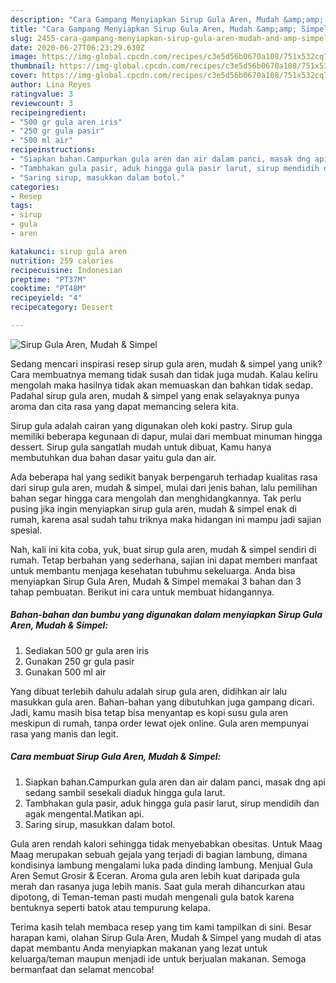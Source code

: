 ```yaml
---
description: "Cara Gampang Menyiapkan Sirup Gula Aren, Mudah &amp;amp; Simpel Anti Gagal"
title: "Cara Gampang Menyiapkan Sirup Gula Aren, Mudah &amp;amp; Simpel Anti Gagal"
slug: 2455-cara-gampang-menyiapkan-sirup-gula-aren-mudah-and-amp-simpel-anti-gagal
date: 2020-06-27T06:23:29.630Z
image: https://img-global.cpcdn.com/recipes/c3e5d56b0670a108/751x532cq70/sirup-gula-aren-mudah-simpel-foto-resep-utama.jpg
thumbnail: https://img-global.cpcdn.com/recipes/c3e5d56b0670a108/751x532cq70/sirup-gula-aren-mudah-simpel-foto-resep-utama.jpg
cover: https://img-global.cpcdn.com/recipes/c3e5d56b0670a108/751x532cq70/sirup-gula-aren-mudah-simpel-foto-resep-utama.jpg
author: Lina Reyes
ratingvalue: 3
reviewcount: 3
recipeingredient:
- "500 gr gula aren iris"
- "250 gr gula pasir"
- "500 ml air"
recipeinstructions:
- "Siapkan bahan.Campurkan gula aren dan air dalam panci, masak dng api sedang sambil sesekali diaduk hingga gula larut."
- "Tambhakan gula pasir, aduk hingga gula pasir larut, sirup mendidih dan agak mengental.Matikan api."
- "Saring sirup, masukkan dalam botol."
categories:
- Resep
tags:
- sirup
- gula
- aren

katakunci: sirup gula aren 
nutrition: 259 calories
recipecuisine: Indonesian
preptime: "PT37M"
cooktime: "PT48M"
recipeyield: "4"
recipecategory: Dessert

---
```



![Sirup Gula Aren, Mudah &amp; Simpel](https://img-global.cpcdn.com/recipes/c3e5d56b0670a108/751x532cq70/sirup-gula-aren-mudah-simpel-foto-resep-utama.jpg)

Sedang mencari inspirasi resep sirup gula aren, mudah &amp; simpel yang unik? Cara membuatnya memang tidak susah dan tidak juga mudah. Kalau keliru mengolah maka hasilnya tidak akan memuaskan dan bahkan tidak sedap. Padahal sirup gula aren, mudah &amp; simpel yang enak selayaknya punya aroma dan cita rasa yang dapat memancing selera kita.

Sirup gula adalah cairan yang digunakan oleh koki pastry. Sirup gula memiliki beberapa kegunaan di dapur, mulai dari membuat minuman hingga dessert. Sirup gula sangatlah mudah untuk dibuat, Kamu hanya membutuhkan dua bahan dasar yaitu gula dan air.

Ada beberapa hal yang sedikit banyak berpengaruh terhadap kualitas rasa dari sirup gula aren, mudah &amp; simpel, mulai dari jenis bahan, lalu pemilihan bahan segar hingga cara mengolah dan menghidangkannya. Tak perlu pusing jika ingin menyiapkan sirup gula aren, mudah &amp; simpel enak di rumah, karena asal sudah tahu triknya maka hidangan ini mampu jadi sajian spesial.


Nah, kali ini kita coba, yuk, buat sirup gula aren, mudah &amp; simpel sendiri di rumah. Tetap berbahan yang sederhana, sajian ini dapat memberi manfaat untuk membantu menjaga kesehatan tubuhmu sekeluarga. Anda bisa menyiapkan Sirup Gula Aren, Mudah &amp; Simpel memakai 3 bahan dan 3 tahap pembuatan. Berikut ini cara untuk membuat hidangannya.

<!--inarticleads1-->

##### Bahan-bahan dan bumbu yang digunakan dalam menyiapkan Sirup Gula Aren, Mudah &amp; Simpel:

1. Sediakan 500 gr gula aren iris
1. Gunakan 250 gr gula pasir
1. Gunakan 500 ml air


Yang dibuat terlebih dahulu adalah sirup gula aren, didihkan air lalu masukkan gula aren. Bahan-bahan yang dibutuhkan juga gampang dicari. Jadi, kamu masih bisa tetap bisa menyantap es kopi susu gula aren meskipun di rumah, tanpa order lewat ojek online. Gula aren mempunyai rasa yang manis dan legit. 

<!--inarticleads2-->

##### Cara membuat Sirup Gula Aren, Mudah &amp; Simpel:

1. Siapkan bahan.Campurkan gula aren dan air dalam panci, masak dng api sedang sambil sesekali diaduk hingga gula larut.
1. Tambhakan gula pasir, aduk hingga gula pasir larut, sirup mendidih dan agak mengental.Matikan api.
1. Saring sirup, masukkan dalam botol.


Gula aren rendah kalori sehingga tidak menyebabkan obesitas. Untuk Maag Maag merupakan sebuah gejala yang terjadi di bagian lambung, dimana kondisinya lambung mengalami luka pada dinding lambung. Menjual Gula Aren Semut Grosir &amp; Eceran. Aroma gula aren lebih kuat daripada gula merah dan rasanya juga lebih manis. Saat gula merah dihancurkan atau dipotong, di Teman-teman pasti mudah mengenali gula batok karena bentuknya seperti batok atau tempurung kelapa. 

Terima kasih telah membaca resep yang tim kami tampilkan di sini. Besar harapan kami, olahan Sirup Gula Aren, Mudah &amp; Simpel yang mudah di atas dapat membantu Anda menyiapkan makanan yang lezat untuk keluarga/teman maupun menjadi ide untuk berjualan makanan. Semoga bermanfaat dan selamat mencoba!
